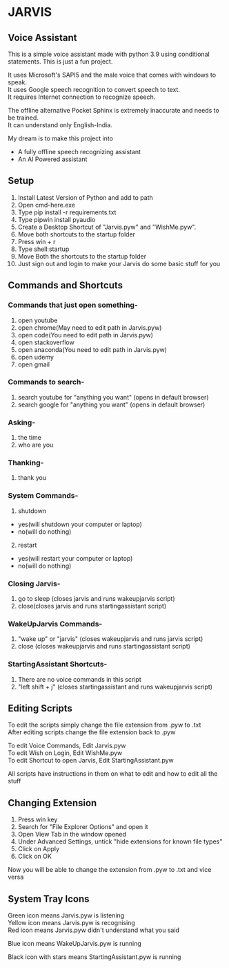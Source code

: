 # JARVIS #
## Voice Assistant ##
This is a simple voice assistant made with python 3.9 using conditional statements.
This is just a fun project.

It uses Microsoft's SAPI5 and the male voice that comes with windows to speak.  
It uses Google speech recognition to convert speech to text.   
It requires Internet connection to recognize speech.  

The offline alternative Pocket Sphinx is extremely inaccurate and needs to be trained.   
It can understand only English-India.

My dream is to make this project into
- A fully offline speech recognizing assistant
- An AI Powered assistant  

## Setup ##
1. Install Latest Version of Python and add to path
2. Open cmd-here.exe
3. Type pip install -r requirements.txt
4. Type pipwin install pyaudio
5. Create a Desktop Shortcut of "Jarvis.pyw" and "WishMe.pyw".
6. Move both shortcuts to the startup folder
  1. Press win + r
  2. Type shell:startup
  3. Move Both the shortcuts to the startup folder
7. Just sign out and login to make your Jarvis do some basic stuff for you

## Commands and Shortcuts ##
### Commands that just open something- ###
1. open youtube
2. open chrome(May need to edit path in Jarvis.pyw)
3. open code(You need to edit path in Jarvis.pyw)
4. open stackoverflow
5. open anaconda(You need to edit path in Jarvis.pyw)
6. open udemy
7. open gmail

### Commands to search- ###
1. search youtube for "anything you want" (opens in default browser)
2. search google for "anything you want" (opens in default browser)

### Asking- ###
1. the time
2. who are you

### Thanking- ###
1. thank you

### System Commands- ###
1. shutdown
- yes(will shutdown your computer or laptop)
- no(will do nothing)
2. restart
- yes(will restart your computer or laptop)
- no(will do nothing)

### Closing Jarvis- ###
1. go to sleep (closes jarvis and runs wakeupjarvis script)
2. close(closes jarvis and runs startingassistant script)

### WakeUpJarvis Commands- ###
1. "wake up" or "jarvis" (closes wakeupjarvis and runs jarvis script)
2. close (closes wakeupjarvis and runs startingassistant script)

### StartingAssistant Shortcuts- ###
1. There are no voice commands in this script
2. "left shift + j" (closes startingassistant and runs wakeupjarvis script)

## Editing Scripts ##
To edit the scripts simply change the file extension from .pyw to .txt  
After editing scripts change the file extension back to .pyw

To edit Voice Commands, Edit Jarvis.pyw  
To edit Wish on Login, Edit WishMe.pyw  
To edit Shortcut to open Jarvis, Edit StartingAssistant.pyw

All scripts have instructions in them on what to edit and how to edit all the stuff

## Changing Extension ##
1. Press win key
2. Search for "File Explorer Options" and open it
3. Open View Tab in the window opened
4. Under Advanced Settings, untick "hide extensions for known file types"
5. Click on Apply
6. Click on OK

Now you will be able to change the extension from .pyw to .txt and vice versa

## System Tray Icons ##
Green icon means Jarvis.pyw is listening  
Yellow icon means Jarvis.pyw is recognising  
Red icon means Jarvis.pyw didn't understand what you said

Blue icon means WakeUpJarvis.pyw is running

Black icon with stars means StartingAssistant.pyw is running
